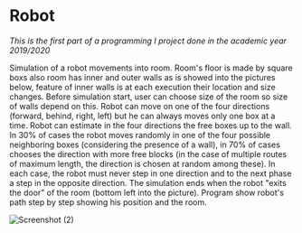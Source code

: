# Robot
*This is the first part of a programming I project done in the academic year 2019/2020*

Simulation of a robot movements into room. Room's floor is made by square boxs also room has inner and outer walls as is showed into the pictures below, feature of inner walls is at each execution their location and size changes. Before simulation start, user can choose size of the room so size of walls depend on this. Robot can move on one of the four directions  
(forward, behind, right, left) but he can always moves only one box at a time. Robot can estimate in the four directions the free boxes up to the wall. In 30% of cases the robot moves randomly in one of the four possible neighboring boxes (considering the presence of a wall), in 70% of cases chooses the direction with more free blocks (in the case of multiple routes of maximum length, the direction is chosen at random among these). In each case, the robot must never step in one direction and to the next phase a step in the opposite direction. The simulation ends when the robot "exits the door" of the room (bottom left into the picture). Program show robot's path step by step showing his position and the room.

![Screenshot (2)](https://user-images.githubusercontent.com/60264767/141704136-e5fca6be-3aa2-4987-abdc-c75a29b5f785.png)
